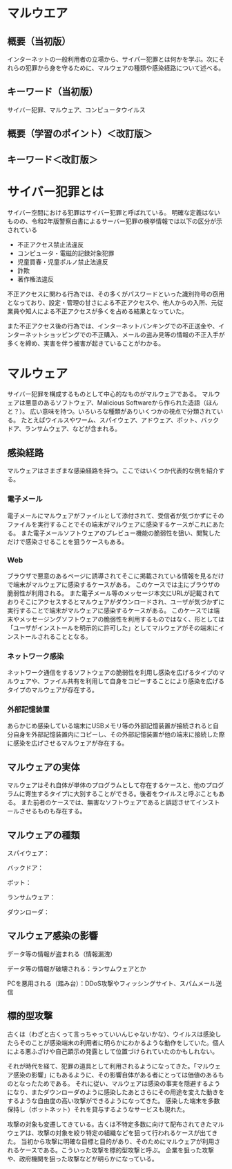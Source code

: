 # マルウエア
## 概要（当初版）
インターネットの一般利用者の立場から、サイパー犯罪とは何かを学ぶ。次にそれらの犯罪から身を守るために、マルウェアの種類や感染経路について述べる。

## キーワード（当初版）
サイバー犯罪、マルウェア、コンピュータウイルス

## 概要（学習のポイント）＜改訂版＞

## キーワード＜改訂版＞

# サイバー犯罪とは
サイバー空間における犯罪はサイバー犯罪と呼ばれている。
明確な定義はないものの、令和2年版警察白書によるサーバー犯罪の検挙情報では以下の区分が示されている
- 不正アクセス禁止法違反
- コンピュータ・電磁的記録対象犯罪
- 児童買春・児童ポルノ禁止法違反
- 詐欺
- 著作権法違反

不正アクセスに関わる行為では、その多くがパスワードといった識別符号の窃用となっており、設定・管理の甘さによる不正アクセスや、他人からの入所、元従業員や知人による不正アクセスが多くを占める結果となっていた。

また不正アクセス後の行為では、インターネットバンキングでの不正送金や、インターネットショッピングでの不正購入、メールの盗み見等の情報の不正入手が多くを締め、実害を伴う被害が起きていることがわかる。


# マルウェア
サイバー犯罪を構成するものとして中心的なものがマルウェアである。
マルウェアは悪意のあるソフトウェア、Malicious Softwareから作られた造語（ほんと？）。
広い意味を持つ。いろいろな種類がありいくつかの視点で分類されている。
たとえばウイルスやワーム、スパイウェア、アドウェア、ボット、バックドア、ランサムウェア、などが含まれる。

## 感染経路
マルウェアはさまざまな感染経路を持つ。ここではいくつか代表的な例を紹介する。

### 電子メール
電子メールにマルウェアがファイルとして添付されて、受信者が気づかずにそのファイルを実行することでその端末がマルウェアに感染するケースがこれにあたる。
また電子メールソフトウェアのプレビュー機能の脆弱性を狙い、閲覧しただけで感染させることを狙うケースもある。

### Web
ブラウザで悪意のあるページに誘導されてそこに掲載されている情報を見るだけで端末がマルウェアに感染するケースがある。
このケースでは主にブラウザの脆弱性が利用される。
また電子メール等のメッセージ本文にURLが記載されておりそこにアクセスするとマルウェアがダウンロードされ、ユーザが気づかずに実行することで端末がマルウェアに感染するケースがある。
このケースでは端末やメッセージングソフトウェアの脆弱性を利用するものではなく、形としては「ユーザがインストールを明示的に許可した」としてマルウェアがその端末にインストールされることとなる。

### ネットワーク感染
ネットワーク通信をするソフトウェアの脆弱性を利用し感染を広げるタイプのマルウェアや、ファイル共有を利用して自身をコピーすることにより感染を広げるタイプのマルウェアが存在する。

### 外部記憶装置
あらかじめ感染している端末にUSBメモリ等の外部記憶装置が接続されると自分自身を外部記憶装置内にコピーし、その外部記憶装置が他の端末に接続した際に感染を広げさせるマルウェアが存在する。

## マルウェアの実体
マルウェアはそれ自体が単体のプログラムとして存在するケースと、他のプログラムに寄生するタイプに大別することができる。後者をウイルスと呼ぶこともある。
また前者のケースでは、無害なソフトウェアであると誤認させてインストールさせるものも存在する。


## マルウェアの種類
スパイウェア：

バックドア：

ボット：

ランサムウェア：

ダウンローダ：

## マルウェア感染の影響
データ等の情報が盗まれる（情報漏洩）

データ等の情報が破壊される：ランサムウェアとか

PCを悪用される（踏み台）：DDoS攻撃やフィッシングサイト、スパムメール送信



## 標的型攻撃
古くは（わざと古くって言っちゃっていいんじゃないかな）、ウイルスは感染したらそのことが感染端末の利用者に明らかにわかるような動作をしていた。個人による悪ふざけや自己顕示の発露として位置づけられていたのかもしれない。

それが時代を経て、犯罪の道具として利用されるようになってきた。「マルウェア感染の影響」にもあるように、その影響自体がある者にとっては価値のあるものとなったためである。
それに従い、マルウェアは感染の事実を隠避するようになり、またダウンローダのように感染したあとさらにその用途を変えた動きをするような自由度の高い攻撃ができるようになってきた。
感染した端末を多数保持し（ボットネット）それを貸与するようなサービスも現れた。

攻撃の対象も変遷してきている。古くは不特定多数に向けて配布されてきたマルウェアは、攻撃の対象を絞り特定の組織などを狙って行われるケースが出てきた。
当初から攻撃に明確な目標と目的があり、そのためにマルウェアが利用されるケースである。こういった攻撃を標的型攻撃と呼ぶ。
企業を狙った攻撃や、政府機関を狙った攻撃などが明らかになっている。


